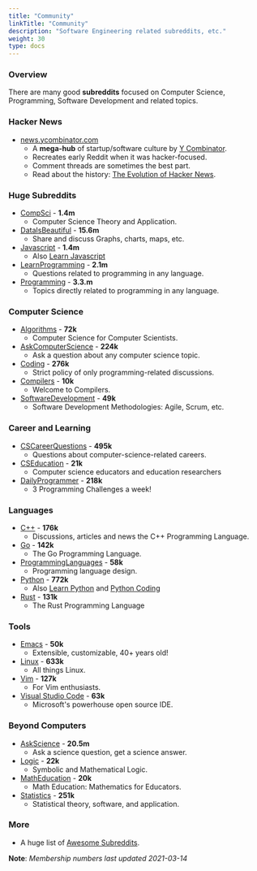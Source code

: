 ```yaml
---
title: "Community"
linkTitle: "Community"
description: "Software Engineering related subreddits, etc."
weight: 30
type: docs
---
```


### Overview

There are many good **subreddits** focused on Computer
Science, Programming, Software Development and related topics.

### Hacker News

* [news.ycombinator.com](https://news.ycombinator.com/)
  * A **mega-hub** of startup/software culture by [Y Combinator](https://www.ycombinator.com/).
  * Recreates early Reddit when it was hacker-focused.
  * Comment threads are sometimes the best part.
  * Read about the history: [The Evolution of Hacker
    News](https://techcrunch.com/2013/05/18/the-evolution-of-hacker-news/).

### Huge Subreddits

* [CompSci](https://www.reddit.com/r/compsci/) - **1.4m**
  * Computer Science Theory and Application.
* [DataIsBeautiful](https://www.reddit.com/r/dataisbeautiful/) - **15.6m**
  * Share and discuss Graphs, charts, maps, etc.
* [Javascript](https://www.reddit.com/r/javascript/) - **1.4m**
  * Also [Learn Javascript](https://www.reddit.com/r/LearnJavascript)
* [LearnProgramming](https://www.reddit.com/r/learnprogramming/) - **2.1m**
  * Questions related to programming in any language.
* [Programming](https://www.reddit.com/r/programming/) - **3.3.m**
  * Topics directly related to programming in any language.

### Computer Science

* [Algorithms](https://www.reddit.com/r/algorithms/) - **72k**
  * Computer Science for Computer Scientists.
* [AskComputerScience](https://www.reddit.com/r/AskComputerScience/) - **224k**
  * Ask a question about any computer science topic.
* [Coding](https://www.reddit.com/r/coding/) - **276k**
  * Strict policy of only programming-related discussions.
* [Compilers](https://www.reddit.com/r/Compilers/) - **10k**
  *  Welcome to Compilers.
* [SoftwareDevelopment](https://www.reddit.com/r/softwaredevelopment/) - **49k**
  * Software Development Methodologies: Agile, Scrum, etc.

### Career and Learning

* [CSCareerQuestions](https://www.reddit.com/r/cscareerquestions/) - **495k**
  * Questions about computer-science-related careers.
* [CSEducation](https://www.reddit.com/r/CSEducation/) - **21k**
  * Computer science educators and education researchers
* [DailyProgrammer](https://www.reddit.com/r/dailyprogrammer/) - **218k**
  * 3 Programming Challenges a week!

### Languages

* [C++](https://www.reddit.com/r/cpp) - **176k**
  * Discussions, articles and news the C++ Programming Language.
* [Go](https://www.reddit.com/r/golang) - **142k**
  * The Go Programming Language.
* [ProgrammingLanguages](https://www.reddit.com/r/ProgrammingLanguages/) - **58k**
   * Programming language design.
* [Python](https://www.reddit.com/r/Python/) - **772k**
  * Also [Learn Python](https://www.reddit.com/r/learnpython) and [Python Coding](https://www.reddit.com/r/pythoncoding/)
* [Rust](https://www.reddit.com/r/rust/) - **131k**
  * The Rust Programming Language

### Tools

* [Emacs](https://www.reddit.com/r/emacs) - **50k**
    * Extensible, customizable, 40+ years old!
* [Linux](https://www.reddit.com/r/linux/) - **633k**
  * All things Linux.
* [Vim](https://www.reddit.com/r/vim/) - **127k**
  * For Vim enthusiasts.
* [Visual Studio Code](https://www.reddit.com/r/vscode/) - **63k**
  * Microsoft's powerhouse open source IDE.

### Beyond Computers

* [AskScience](https://www.reddit.com/r/askscience/) - **20.5m**
  * Ask a science question, get a science answer.
* [Logic](https://www.reddit.com/r/logic/) - **22k**
  * Symbolic and Mathematical Logic.
* [MathEducation](https://www.reddit.com/r/matheducation/) - **20k**
  * Math Education: Mathematics for Educators.
* [Statistics](https://www.reddit.com/r/statistics/) - **251k**
  * Statistical theory, software, and application.

### More

*  A huge list of [Awesome Subreddits](https://github.com/iCHAIT/awesome-subreddits).

**Note**: _Membership numbers last updated 2021-03-14_
